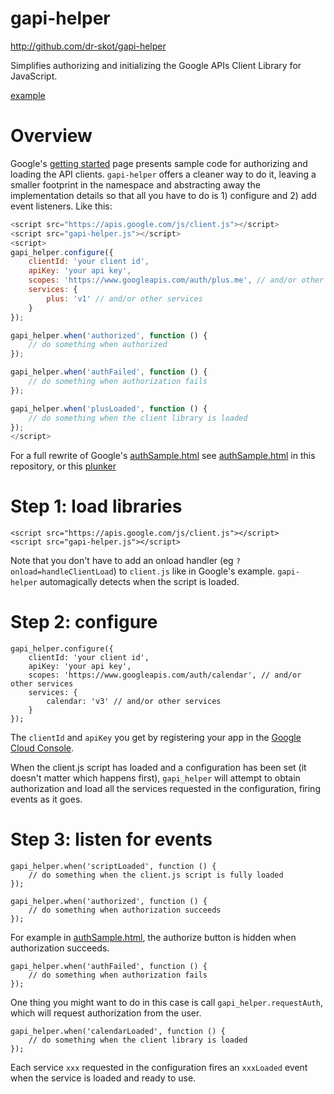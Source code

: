gapi-helper
===========
http://github.com/dr-skot/gapi-helper

Simplifies authorizing and initializing the Google APIs Client Library for JavaScript.

[example](http://plnkr.co/edit/oz0xLr?p=preview)

Overview
========

Google's [getting started](https://developers.google.com/api-client-library/javascript/start/start-js) page presents sample code for authorizing and loading the API clients. `gapi-helper` offers a cleaner way to do it, leaving a smaller footprint in the namespace and abstracting away the implementation details so that all you have to do is 1) configure and 2) add event listeners. Like this:


```javascript
<script src="https://apis.google.com/js/client.js"></script>
<script src="gapi-helper.js"></script>
<script>
gapi_helper.configure({
	clientId: 'your client id',
	apiKey: 'your api key',
	scopes: 'https://www.googleapis.com/auth/plus.me', // and/or other services
	services: {
	    plus: 'v1' // and/or other services
	}
});

gapi_helper.when('authorized', function () {
    // do something when authorized
});

gapi_helper.when('authFailed', function () {
    // do something when authorization fails
});

gapi_helper.when('plusLoaded', function () {
    // do something when the client library is loaded
});
</script>
```

For a full rewrite of Google's 
[authSample.html](https://code.google.com/p/google-api-javascript-client/source/browse/samples/authSample.html) see 
[authSample.html](https://github.com/dr-skot/gapi-helper/blob/master/authSample.html) 
in this repository, or this [plunker](http://plnkr.co/edit/oz0xLr?p=info)

Step 1: load libraries
======================

```
<script src="https://apis.google.com/js/client.js"></script>
<script src="gapi-helper.js"></script>
```

Note that you don't have to add an onload handler (eg `?onload=handleClientLoad`) to `client.js` like in Google's example. 
`gapi-helper` automagically detects when the script is loaded.

Step 2: configure
=================

```
gapi_helper.configure({
    clientId: 'your client id',
    apiKey: 'your api key',
    scopes: 'https://www.googleapis.com/auth/calendar', // and/or other services
    services: {
        calendar: 'v3' // and/or other services
    }
});
```

The `clientId` and `apiKey` you get by registering your app in the [Google Cloud Console](https://code.google.com/apis/console/).

When the client.js script has loaded and a configuration has been set (it doesn't matter which happens first),
`gapi_helper` will attempt to obtain authorization and load all the services requested in the configuration, firing events as it goes.

Step 3: listen for events
=========================

```
gapi_helper.when('scriptLoaded', function () {
    // do something when the client.js script is fully loaded
});
```

```
gapi_helper.when('authorized', function () {
    // do something when authorization succeeds
});
```

For example in [authSample.html](https://github.com/dr-skot/gapi-helper/blob/master/authSample.html), 
the authorize button is hidden when authorization succeeds.


```
gapi_helper.when('authFailed', function () {
    // do something when authorization fails
});
```

One thing you might want to do in this case is call `gapi_helper.requestAuth`, which will request authorization from the user.

```
gapi_helper.when('calendarLoaded', function () {
    // do something when the client library is loaded
});
```

Each service `xxx` requested in the configuration fires an `xxxLoaded` event when the service is loaded and ready to use.
